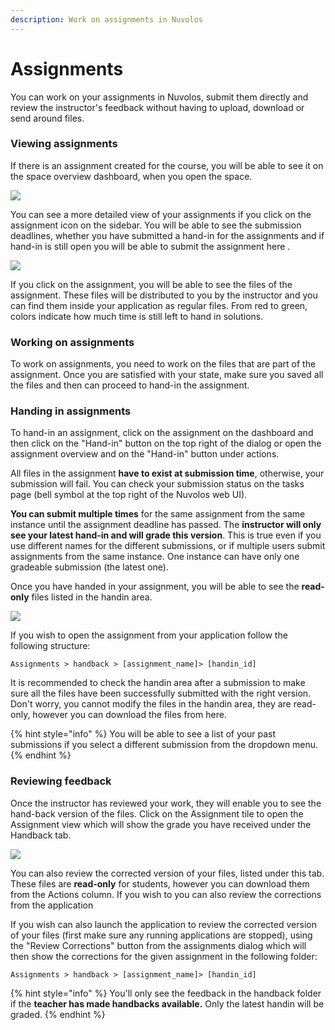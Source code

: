 ```yaml
---
description: Work on assignments in Nuvolos
---
```


# Assignments

You can work on your assignments in Nuvolos, submit them directly and review the instructor's feedback without having to upload, download or send around files.

### Viewing assignments

If there is an assignment created for the course, you will be able to see it on the space overview dashboard, when you open the space.&#x20;

![](../../.gitbook/assets/assignment\_sidebar.png)

You can see a more detailed view of your assignments if you click on the assignment icon on the sidebar. You will be able to see the submission deadlines, whether you have submitted a hand-in for the assignments and if hand-in is still open you will be able to submit the assignment here .

![](../../.gitbook/assets/assignments\_overview.png)

If you click on the assignment, you will be able to see the files of the assignment. These files will be distributed to you by the instructor and you can find them inside your application as regular files. From red to green, colors indicate how much time is still left to hand in solutions.

### Working on assignments

To work on assignments, you need to work on the files that are part of the assignment. Once you are satisfied with your state, make sure you saved all the files and then can proceed to hand-in the assignment.

### Handing in assignments

To hand-in an assignment, click on the assignment on the dashboard and then click on the "Hand-in" button on the top right of the dialog or open the assignment overview and on the "Hand-in" button under actions.&#x20;

All files in the assignment **have to exist at submission time**, otherwise, your submission will fail. You can check your submission status on the tasks page (bell symbol at the top right of the Nuvolos web UI).

**You can submit multiple times** for the same assignment from the same instance until the assignment deadline has passed. The **instructor will only see your latest hand-in and will grade this version**. This is true even if you use different names for the different submissions, or if multiple users submit assignments from the same instance. One instance can have only one gradeable submission (the latest one).

Once you have handed in your assignment, you will be able to see the **read-only** files listed in the handin area.&#x20;

![](../../.gitbook/assets/handin\_area.png)

If you wish to open the assignment from your application follow the following structure:

```
Assignments > handback > [assignment_name]> [handin_id]
```

It is recommended to check the handin area after a submission to make sure all the files have been successfully submitted with the right version. Don't worry, you cannot modify the files in the handin area, they are read-only, however you can download the files from here.

{% hint style="info" %}
You will be able to see a list of your past submissions if you select a different submission from the dropdown menu.
{% endhint %}

### Reviewing feedback

Once the instructor has reviewed your work, they will enable you to see the hand-back version of the files. Click on the Assignment tile to open the Assignment view which will show the grade you have received under the Handback tab.&#x20;

![](../../.gitbook/assets/grade\_student.png)

You can also review the corrected version of your files, listed under this tab. These files are  **read-only** for students, however you can download them from the Actions column. If you wish to you can also review the corrections from the application&#x20;

If you wish can also launch the application to review the corrected version of your files (first make sure any running applications are stopped), using the "Review Corrections" button from the assignments dialog which will then show the corrections for the given assignment in the following folder:

```
Assignments > handback > [assignment_name]> [handin_id]
```

{% hint style="info" %}
You'll only see the feedback in the handback folder if the **teacher has made handbacks available.** Only the latest handin will be graded.
{% endhint %}
